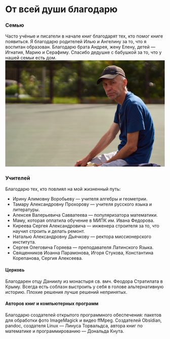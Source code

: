 # От всей души благодарю

### Семью
Часто учёные и писатели в начале книг благодарят тех, кто помог книге появиться. Я благодарю  родителей Илью и Ангелину за то, что я воспитан образован. Благодарю брата Андрея, жену Елену, детей — Игнатия, Марию и Серафиму. Спасибо дедушке с бабушкой за то, что у нашей семьи есть дом.
![Фото отца|100px](img/father.jpg)


### Учителей
Благодарю тех, кто повлиял на мой жизненный путь:
- Ирину Алимовну Воробьеву — учителя алгебры и геометрии. 
- Тамару Александровну Прохорову —  учителя русского языка и литературы. 
- Алексея Валерьевича Савватеева — популяризатора математики. 
- Маму, которая оплатила обучение в МИПК им. Ивана Федорова. 
- Киреева Сергея Александровича — инженера строителя за то, что научил строить и делать ремонт.
- Наталью Александровну Дьячкову — ректора миссионерского института. 
- Сергея Олеговича Горяева — преподавателя Латинского Языка.
- Священников Иоанна Парамонова, Игоря Стукова, Константина Корепанова, Сергия Алексеева.


#### Церковь
Благодарен отцу Даниилу из монастыря св. вмч. Феодора Стратилата в Крыму. Всегда есть соблазн выстроить у себя в голове альтернативную историю. Плохие решения лучше решений непринятых.

#### Авторов книг и компьютерных программ
Благодарю создателей открытого программного обеспечения: пакетов для обработки фото ImageMagick и видео ffMpeg. Создателей Obsidian, pandoc, создателя Linux — Линуса Торвальдса, автора книг по математике и программированию — Дональда Кнута.